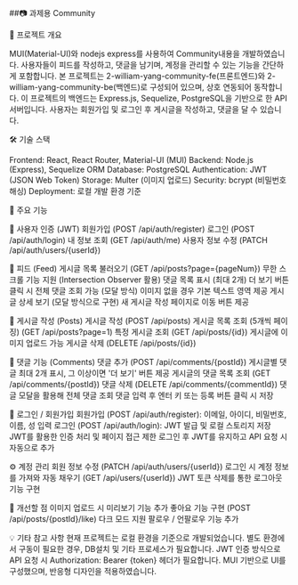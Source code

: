 ##📷 과제용 Community

📌 프로젝트 개요

MUI(Material-UI)와 nodejs express를 사용하여 Community내용을 개발하였습니다. 사용자들이 피드를 작성하고, 댓글을 남기며, 계정을 관리할 수 있는 기능을 간단하게 포함합니다.
본 프로젝트는 2-william-yang-community-fe(프론트엔드)와 2-william-yang-community-be(백엔드)로 구성되어 있으며, 상호 연동되어 동작합니다.
이 프로젝트의 백엔드는 Express.js, Sequelize, PostgreSQL을 기반으로 한 API 서버입니다. 사용자는 회원가입 및 로그인 후 게시글을 작성하고, 댓글을 달 수 있습니다.

🛠 기술 스택

Frontend: React, React Router, Material-UI (MUI)
Backend: Node.js (Express), Sequelize ORM
Database: PostgreSQL
Authentication: JWT (JSON Web Token)
Storage: Multer (이미지 업로드)
Security: bcrypt (비밀번호 해싱)
Deployment: 로컬 개발 환경 기준

🔧 주요 기능

🔑 사용자 인증 (JWT)
회원가입 (POST /api/auth/register)
로그인 (POST /api/auth/login)
내 정보 조회 (GET /api/auth/me)
사용자 정보 수정 (PATCH /api/auth/users/{userId})

📰 피드 (Feed)
게시글 목록 불러오기 (GET /api/posts?page={pageNum})
무한 스크롤 기능 지원 (Intersection Observer 활용)
댓글 목록 표시 (최대 2개)
더 보기 버튼 클릭 시 전체 댓글 조회 가능 (모달 방식)
이미지 없을 경우 기본 텍스트 영역 제공
게시글 상세 보기 (모달 방식으로 구현)
새 게시글 작성 페이지로 이동 버튼 제공

📝 게시글 작성 (Posts)
게시글 작성 (POST /api/posts)
게시글 목록 조회 (5개씩 페이징) (GET /api/posts?page=1)
특정 게시글 조회 (GET /api/posts/{id})
게시글에 이미지 업로드 가능
게시글 삭제 (DELETE /api/posts/{id})

💬 댓글 기능 (Comments)
댓글 추가 (POST /api/comments/{postId})
게시글별 댓글 최대 2개 표시, 그 이상이면 '더 보기' 버튼 제공
게시글의 댓글 목록 조회 (GET /api/comments/{postId})
댓글 삭제 (DELETE /api/comments/{commentId})
댓글 모달을 활용해 전체 댓글 조회
댓글 입력 후 엔터 키 또는 등록 버튼 클릭 시 저장

🔐 로그인 / 회원가입
회원가입 (POST /api/auth/register): 이메일, 아이디, 비밀번호, 이름, 성 입력
로그인 (POST /api/auth/login): JWT 발급 및 로컬 스토리지 저장
JWT를 활용한 인증 처리 및 페이지 접근 제한
로그인 후 JWT를 유지하고 API 요청 시 자동으로 추가

⚙️ 계정 관리
회원 정보 수정 (PATCH /api/auth/users/{userId})
로그인 시 계정 정보를 가져와 자동 채우기 (GET /api/users/{userId})
JWT 토큰 삭제를 통한 로그아웃 기능 구현

📌 개선할 점
이미지 업로드 시 미리보기 기능 추가
좋아요 기능 구현 (POST /api/posts/{postId}/like)
다크 모드 지원
팔로우 / 언팔로우 기능 추가

💡 기타 참고 사항
현재 프로젝트는 로컬 환경을 기준으로 개발되었습니다.
별도 환경에서 구동이 필요한 경우, DB설치 및 기타 프로세스가 필요합니다. 
JWT 인증 방식으로 API 요청 시 Authorization: Bearer {token} 헤더가 필요합니다.
MUI 기반으로 UI를 구성했으며, 반응형 디자인을 적용하였습니다.

